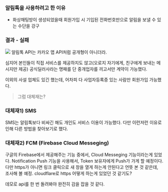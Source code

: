 ### 알림톡을 사용하려고 한 이유
- 화상채팅방이 생성되었을때
  회원가입 시 기입된 전화번호만으로 
  알림을 보낼 수 있는 수단을 강구
  
### 결과 - 실패
![](https://velog.velcdn.com/images/l_dh/post/76d09407-bba5-4140-86bb-844c7df25cb9/image.png)
알림톡 API는 카카오 맵 API처럼 공개형이 아니더라.

심지어 본인들이 직접 서비스를 제공하지도 않고(오로지 자기에게, 친구에게 보내는 메시지만 제공)
공식딜러사라는 명패를 단 중개업자를 끼고서만 계약이 가능했다.

이외의 사설 업체도 있긴 했는데, 어차피 다 사업자등록증 있는 사람만 회원가입 가능했다.


>그럼 대체재는?

### 대체재1) SMS
SMS는 알림톡보다 비싸긴 해도 개인도 서비스 이용이 가능했다.
다만 이런저런 이유로 인해 다른 방법을 찾아보기로 했다.

### 대체재2) FCM (Firebase Cloud Messeging)
구글의 Firebase에서 제공해주는 기능 중에서, Cloud Messeging 기능이라는게 있었다.
Notification Push 기능을 사용해서, Token 보유자에게 Push가 가게 할 예정이다.
다만 https가 아니면 링크 클릭으로 새 창을 열게 하는게 안된다고 언뜻 본 것 같은데, 조사해 볼 예정.
cloudflare로 https 어떻게 하는게 있었던 것 같기도?

데모로 api를 한 번 돌려봐야 완전히 감을 잡을 것 같다.
